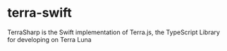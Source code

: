 # terra-swift
TerraSharp is the Swift implementation of Terra.js, the TypeScript Library for developing on Terra Luna
